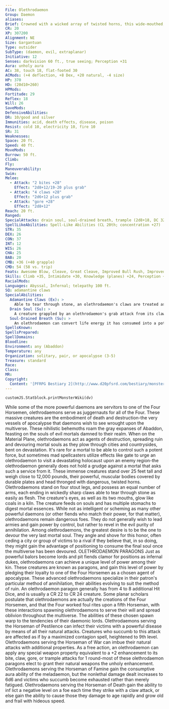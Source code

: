 ```yaml
---
File: Olethrodaemon
Group: Daemon
aliases: 
Brief: Crowned with a wicked array of twisted horns, this wide-mouthed, spherical behemoth stands on four stout legs.
CR: 20
XP: 307200
Alignment: NE
Size: Gargantuan
Type: outsider
SubType: (daemon, evil, extraplanar)
Initiative: 12
Senses: darkvision 60 ft., true seeing; Perception +31
Aura: unholy aura
AC: 38, touch 18, flat-footed 30
ACMods: (+4 deflection, +8 Dex, +20 natural, -4 size)
HP: 370
HD: (20d10+260)
HPMods: 
Fortitude: 29
Reflex: 18
Will: 26
SaveMods: 
DefensiveAbilities: 
DR: 10/good and silver
Immunities: acid, death effects, disease, poison
Resist: cold 10, electricity 10, fire 10
SR: 31
Weaknesses: 
Space: 20 ft.
Speed: 40 ft.
MoveMods: 
Burrow: 50 ft.
Climb: 
Fly: 
Maneuverability: 
Swim: 
Melee: 
  - Attack: "2 bites +28"
    Effect: "2d8+12/19-20 plus grab"
  - Attack: "4 claws +28"
    Effect: "2d6+12 plus grab"
  - Attack: "gore +28"
    Effect: "2d8+12"
Reach: 20 ft.
Ranged: 
SpecialAttacks: drain soul, soul-drained breath, trample (2d8+18, DC 32)
SpellLikeAbilities: Spell-Like Abilities (CL 20th; concentration +27)  Constant-air walk, true seeing, unholy aura (DC 25)  At Will-greater teleport (self plus 50 lbs. objects only), telekinesis, wall of fire, wall of ice  3/day-quickened disintegrate (DC 23), wall of force  1/day-blasphemy (DC 24), summon (level 9, any 1 CR 19 or lower daemon, 100%), wail of the banshee (DC 26)
STR: 35
DEX: 26
CON: 37
INT: 12
WIS: 26
CHA: 25
BAB: 20
CMB: +36 (+40 grapple)
CMD: 54 (58 vs. trip)
Feats: Awesome Blow, Cleave, Great Cleave, Improved Bull Rush, Improved Critical (bite), Improved Initiative, Improved Sunder, Iron Will, Power Attack, Quicken Spell-Like Ability (disintegrate)
Skills: Climb +35, Intimidate +30, Knowledge (planes) +24, Perception +31, Sense Motive +31, Stealth +19, Survival +31
RacialMods: 
Languages: Abyssal, Infernal; telepathy 100 ft.
SQ: adamantine claws
SpecialAbilities:
  Adamantine Claws (Ex): >
    Able to tear through stone, an olethrodaemon's claws are treated as though they were adamantine. This ability also allows an olethrodaemon to make use of its burrow speed through stone.
  Drain Soul (Su): >
    A creature grappled by an olethrodaemon's grab attack from its claws can be transferred to its mouth as a move action requiring no combat maneuver check. As a standard action, an olethrodaemon that begins its turn with an opponent grappled in either of its mouths can swallow the opponent by succeeding on another grapple check. If successful, the creature is swallowed into one of the olethrodaemon's many stomachs. These stomachs grind their contents and drain the life force from living creatures. Every round a creature remains in an olethrodaemon's stomach, it takes 4d8+18 points of damage and gains 1d4 negative levels. The creature can attempt to cut its way out of the olethrodaemon's stomach, but it suffers the chance of just cutting into another stomach chamber. An olethrodaemon's stomach is AC 20 and has 40 hit points. Once a creature deals enough damage to allow escape, it has a 50% chance to end up in another stomach chamber instead of escaping. Due to the multiple stomach chambers, an olethrodaemon can house and drain up to four medium creatures at one time. This ability otherwise functions as the swallow whole special attack. It is a DC 33 Fortitude save to remove negative levels gained in this fashion. This save is Constitution-based.
  Soul-Drained Breath (Su): >
    An olethrodaemon can convert life energy it has consumed into a potent breath weapon. Up to three times per day, but no more often than once every 1d4 rounds, an olethrodaemon can expel a 120-foot line or a 60-foot cone of shrieking black smoke and wind from one of its mouths as a standard action. Any living creature in the area of this attack takes 20d10 points of damage from negative energy, or half on a successful DC 27 Reflex save. Undead creatures caught in this negative energy are healed for the same amount instead of damaged. The save DC for this effect is Charisma-based.
SpellsKnown: 
SpellsPrepared: 
SpellDomains: 
Bloodline: 
Environment: any (Abaddon)
Temperature: any
Organization: solitary, pair, or apocalypse (3-5)
Treasure: standard
Race: 
Class: 
MR: 
Copyright:
  Content: '[PFRPG Bestiary 2](http://www.d20pfsrd.com/bestiary/monster-listings/outsiders/daemons/olethrodaemon)'
---
```

```dataviewjs
customJS.Statblock.printMonsterWiki(dv)
```
While some of the more powerful daemons are servitors to one of the Four Horsemen, olethrodaemons serve as juggernauts for all of the Four. These massive creatures are the embodiment of death and destruction-the very vessels of apocalypse that daemons wish to see wrought upon the multiverse. These nihilistic behemoths roam the gray expanses of Abaddon, feasting on the souls of evil mortals damned to their realm. When on the Material Plane, olethrodaemons act as agents of destruction, spreading ruin and devouring mortal souls as they plow through cities and countrysides, bent on devastation. It's rare for a mortal to be able to control such a potent force, but sometimes mad spellcasters utilize effects like  gate to urge an olethrodaemon to visit a devastating holocaust upon an enemy region-the olethrodaemon generally does not hold a grudge against a mortal that asks such a service from it.  These immense creatures stand over 25 feet tall and weigh close to 12,000 pounds, their powerful, muscular bodies covered by durable plates and head thronged with dangerous, twisted horns. Olethrodaemons stand on four stout legs, and possess an equal number of arms, each ending in wickedly sharp claws able to tear through stone as easily as flesh. The creature's eyes, as well as its two mouths, glow like coals in a kiln. The creature feeds on souls and has multiple stomachs to digest mortal essences.  While not as intelligent or scheming as many other powerful daemons (or other fiends who match their power, for that matter), olethrodaemons remain dangerous foes. They do not generally wish to lead armies and gain power by control, but rather to revel in the evil purity of annihilation. Among olethrodaemons, the greatest desire is to be the one to devour the very last mortal soul. They angle and shove for this honor, often ceding a city or group of victims to a rival if they believe that, in so doing, they might gain the advantage of positioning to consume the final soul once the multiverse has been devoured.  OLETHRODAEMON PARAGONS  Just as powerful balors become lords and pit fiends clamor for positions as infernal dukes, olethrodaemons can achieve a unique level of power among their kin. These creatures are known as paragons, and gain this level of power by pledging their loyalty to one of the Four Horsemen as a chosen agent of apocalypse. These advanced olethrodaemons specialize in their patron's particular method of annihilation, their abilities evolving to suit the method of ruin. An olethrodaemon paragon generally has from 4 to 8 additional Hit Dice, and is usually a CR 22 to CR 24 creature.  Some planar scholars postulate that olethrodaemons are actually the creations of the Four Horsemen, and that the Four worked foul rites upon a fifth Horseman, with these interactions spawning olethrodaemons to serve their will and spread oblivion throughout the multiverse. The abilities of these chosen spawn warp to the tendencies of their daemonic lords.  Olethrodaemons serving the Horseman of Pestilence can infect their victims with a powerful disease by means of all their natural attacks. Creatures who succumb to this attack are affected as if by a maximized contagion spell, heightened to 9th level.  Olethrodaemons serving the Horseman of War can imbue their natural attacks with additional properties. As a free action, an olethrodaemon can apply any special weapon property equivalent to a +2 enhancement to its bite, claw, gore, or trample attacks for 1 round-most of these olethrodaemon paragons elect to grant their natural weapons the unholy enhancement.  Olethrodaemons serving the Horseman of Famine gain the consumptive aura ability of the meladaemon, but the nonlethal damage dealt increases to 6d6 and victims who succumb become exhausted rather than merely fatigued.  Olethrodaemons serving the Horseman of Death gain the ability to inf lict a negative level on a foe each time they strike with a claw attack, or else gain the ability to cause those they damage to age rapidly and grow old and frail with hideous speed.
